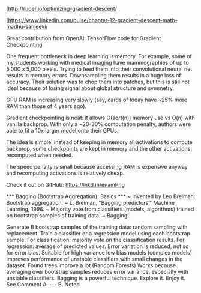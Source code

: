 [http://ruder.io/optimizing-gradient-descent/

[https://www.linkedin.com/pulse/chapter-12-gradient-descent-math-madhu-sanjeevi/

Great contribution from OpenAI: TensorFlow code for Gradient Checkpointing.

One frequent bottleneck in deep learning is memory. For example, some of my students working with medical imaging have mammographies of up to 5,000 x 5,000 pixels. Trying to feed them into their convolutional neural net results in memory errors. Downsampling them results in a huge loss of accuracy. Their solution was to chop them into patches, but this is still not ideal because of losing signal about global structure and symmetry.

GPU RAM is increasing very slowly (say, cards of today have ~25% more RAM than those of 4 years ago).

Gradient checkpointing is neat: it allows O(sqrt(n)) memory use vs O(n) with vanilla backprop. With only a ~20-30% computation penalty, authors were able to fit a 10x larger model onto their GPUs.

The idea is simple: instead of keeping in memory all activations to compute backprop, some checkpoints are kept in memory and the other activations recomputed when needed.

The speed penalty is small because accessing RAM is expensive anyway and recomputing activations is relatively cheap.

Check it out on GitHub: https://lnkd.in/enamPng

*** Bagging (Bootstrap Aggregation): Basics *** ~ Invented by Leo Breiman: Bootstrap aggregation. ~ L. Breiman, "Bagging predictors," Machine Learning, 1996. ~ Majority vote from classifiers (models, algorithms) trained on bootstrap samples of training data. ~ Bagging:

Generate B bootstrap samples of the training data: random sampling with replacement.
Train a classifier or a regression model using each bootstrap sample.
For classification: majority vote on the classification results.
For regression: average of predicted values.
Error variation is reduced, not so for error bias.
Suitable for high variance low bias models (complex models)
Improves performance of unstable classifiers with small changes in the dataset.
Found trees improve a lot (Random Forests)
Works because averaging over bootstrap samples reduces error variance, especially with unstable classifiers.
Bagging is a powerful technique. Explore it. Enjoy it. See Comment A. --- B. Noted
